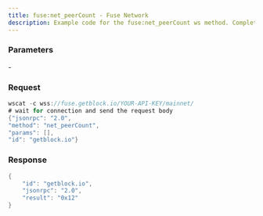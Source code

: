 ```yaml
---
title: fuse:net_peerCount - Fuse Network
description: Example code for the fuse:net_peerCount ws method. Сomplete guide on how to use fuse:net_peerCount ws in GetBlock.io Web3 documentation.
---
```


### Parameters


\-

### Request

``` java
wscat -c wss://fuse.getblock.io/YOUR-API-KEY/mainnet/ 
# wait for connection and send the request body 
{"jsonrpc": "2.0",
"method": "net_peerCount",
"params": [],
"id": "getblock.io"}
```

###  Response

``` java
{
    "id": "getblock.io",
    "jsonrpc": "2.0",
    "result": "0x12"
}
```

